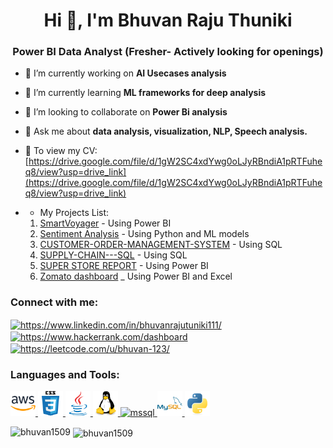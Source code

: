 <h1 align="center">Hi 👋, I'm Bhuvan Raju Thuniki</h1>
<h3 align="center">Power BI Data Analyst (Fresher- Actively looking for openings)</h3>



- 🔭 I’m currently working on **AI Usecases analysis**

- 🌱 I’m currently learning **ML frameworks for deep analysis**

- 👯 I’m looking to collaborate on **Power Bi analysis**


- 💬 Ask me about **data analysis, visualization, NLP, Speech analysis.**

- 📄 To view my CV: [https://drive.google.com/file/d/1gW2SC4xdYwg0oLJyRBndiA1pRTFuheq8/view?usp=drive_link](https://drive.google.com/file/d/1gW2SC4xdYwg0oLJyRBndiA1pRTFuheq8/view?usp=drive_link)

- - My Projects List:
  
  1. [SmartVoyager](https://github.com/bhuvan1509/SmartVoyager-Empowering-Trips-with-Intelligent-Insights)  - Using Power BI
  2. [Sentiment Analysis](https://github.com/bhuvan1509/Speech-emotion-detention-) - Using Python and ML models
  3. [CUSTOMER-ORDER-MANAGEMENT-SYSTEM](https://github.com/bhuvan1509/CUSTOMER-ORDER-MANAGEMENT-SYSTEM) - Using SQL
  4. [SUPPLY-CHAIN---SQL](https://github.com/bhuvan1509/SUPPLY-CHAIN---SQL) - Using SQL
  5. [SUPER STORE REPORT](https://github.com/bhuvan1509/Power-Bi/blob/main/SUPER%20STORE%20REPORT%202.pdf) - Using Power BI
  6. [Zomato dashboard](https://github.com/bhuvan1509/Power-Bi/blob/main/Zomato%20dashboard.pbix) _ Using Power BI and Excel

<h3 align="left">Connect with me:</h3>
<p align="left">
<a href="https://linkedin.com/in/https://www.linkedin.com/in/bhuvanrajutuniki111/" target="blank"><img align="center" src="https://raw.githubusercontent.com/rahuldkjain/github-profile-readme-generator/master/src/images/icons/Social/linked-in-alt.svg" alt="https://www.linkedin.com/in/bhuvanrajutuniki111/" height="30" width="40" /></a>
<a href="https://www.hackerrank.com/https://www.hackerrank.com/dashboard" target="blank"><img align="center" src="https://raw.githubusercontent.com/rahuldkjain/github-profile-readme-generator/master/src/images/icons/Social/hackerrank.svg" alt="https://www.hackerrank.com/dashboard" height="30" width="40" /></a>
<a href="https://www.leetcode.com/https://leetcode.com/u/bhuvan-123/" target="blank"><img align="center" src="https://raw.githubusercontent.com/rahuldkjain/github-profile-readme-generator/master/src/images/icons/Social/leet-code.svg" alt="https://leetcode.com/u/bhuvan-123/" height="30" width="40" /></a>
</p>

<h3 align="left">Languages and Tools:</h3>
<p align="left"> <a href="https://aws.amazon.com" target="_blank" rel="noreferrer"> <img src="https://raw.githubusercontent.com/devicons/devicon/master/icons/amazonwebservices/amazonwebservices-original-wordmark.svg" alt="aws" width="40" height="40"/> </a> <a href="https://www.w3schools.com/css/" target="_blank" rel="noreferrer"> <img src="https://raw.githubusercontent.com/devicons/devicon/master/icons/css3/css3-original-wordmark.svg" alt="css3" width="40" height="40"/> </a> <a href="https://www.java.com" target="_blank" rel="noreferrer"> <img src="https://raw.githubusercontent.com/devicons/devicon/master/icons/java/java-original.svg" alt="java" width="40" height="40"/> </a> <a href="https://www.linux.org/" target="_blank" rel="noreferrer"> <img src="https://raw.githubusercontent.com/devicons/devicon/master/icons/linux/linux-original.svg" alt="linux" width="40" height="40"/> </a> <a href="https://www.microsoft.com/en-us/sql-server" target="_blank" rel="noreferrer"> <img src="https://www.svgrepo.com/show/303229/microsoft-sql-server-logo.svg" alt="mssql" width="40" height="40"/> </a> <a href="https://www.mysql.com/" target="_blank" rel="noreferrer"> <img src="https://raw.githubusercontent.com/devicons/devicon/master/icons/mysql/mysql-original-wordmark.svg" alt="mysql" width="40" height="40"/> </a> <a href="https://www.python.org" target="_blank" rel="noreferrer"> <img src="https://raw.githubusercontent.com/devicons/devicon/master/icons/python/python-original.svg" alt="python" width="40" height="40"/> </a> </p>

<p><img align="left" src="https://github-readme-stats.vercel.app/api/top-langs?username=bhuvan1509&show_icons=true&locale=en&layout=compact" alt="bhuvan1509" /></p>

<p>&nbsp;<img align="center" src="https://github-readme-stats.vercel.app/api?username=bhuvan1509&show_icons=true&locale=en" alt="bhuvan1509" /></p>
